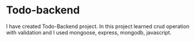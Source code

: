 # Todo-backend
I have created Todo-Backend project. In this project learned crud operation with validation and I used mongoose, express, mongodb,  javascript.
